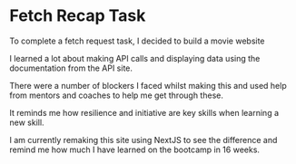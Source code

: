 # Fetch Recap Task

To complete a fetch request task, I decided to build a movie website

I learned a lot about making API calls and displaying data using the documentation from the API site. 

There were a number of blockers I faced whilst making this and used help from mentors and coaches to help me get through these.

It reminds me how resilience and initiative are key skills when learning a new skill.

I am currently remaking this site using NextJS to see the difference and remind me how much I have learned on the bootcamp in 16 weeks.

